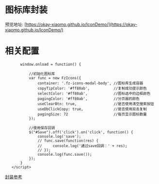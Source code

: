 # 图标库封装
 
预览地址: [https://okay-xiaomo.github.io/IconDemo/](https://okay-xiaomo.github.io/IconDemo/)

# 相关配置

 ``` <script>
        window.onload = function() {
            
            //初始化图标库
            var func = new FzIcons({
                container: '.fz-icons-modal-body', //图标库生成容器
                copyTipColor: '#ff80ab',           //复制成功提示颜色
                selectColor: '#ff80ab',            //图标选中的边框颜色
                pagingColor: '#ff80ab',            //分页器的颜色
                useClearBtn: true,                 //是否使用清空搜索按钮
                useDbClickCopy: true,              //是否使用双击复制
                pagingSize: 72                     //每页显示图标数量
            });

            //使用保存回调
            $("#Save").off('click').on('click', function() {
                console.log('save');
                // func.save(function(res) {
                //     console.log('通过save回调：' + res);
                // });
                console.log(func.save());
            });
        }
    </script> 
 ```
 
 [封装参考](https://www.cnblogs.com/jason1991/p/9177692.html)
 

